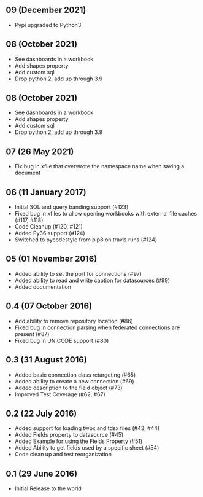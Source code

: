 ## 09 (December 2021)
* Pypi upgraded to Python3

## 08 (October 2021)
* See dashboards in a workbook
* Add shapes property
* Add custom sql
* Drop python 2, add up through 3.9


## 08 (October 2021)
* See dashboards in a workbook
* Add shapes property
* Add custom sql
* Drop python 2, add up through 3.9


## 07 (26 May 2021)
* Fix bug in xfile that overwrote the namespace name when saving a document

## 06 (11 January 2017)

* Initial SQL and query banding support (#123)
* Fixed bug in xfiles to allow opening workbooks with external file caches (#117, #118)
* Code Cleanup (#120, #121)
* Added Py36 support (#124)
* Switched to pycodestyle from pip8 on travis runs (#124)

## 05 (01 November 2016)

* Added ability to set the port for connections (#97)
* Added ability to read and write caption for datasources (#99)
* Added documentation

## 0.4 (07 October 2016)

* Add ability to remove repository location (#86)
* Fixed bug in connection parsing when federated connections are present (#87)
* Fixed bug in UNICODE support (#80)

## 0.3 (31 August 2016)

* Added basic connection class retargeting (#65)
* Added ability to create a new connection (#69)
* Added description to the field object (#73)
* Improved Test Coverage (#62, #67)

## 0.2 (22 July 2016)

* Added support for loading twbx and tdsx files (#43, #44)
* Added Fields property to datasource (#45)
* Added Example for using the Fields Property (#51)
* Added Ability to get fields used by a specific sheet (#54)
* Code clean up and test reorganization

## 0.1 (29 June 2016)

* Initial Release to the world
